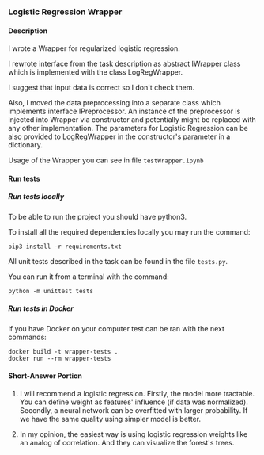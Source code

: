 ### Logistic Regression Wrapper
#### Description
I wrote a Wrapper for regularized logistic regression. 

I rewrote interface from the task description as abstract IWrapper class 
which is implemented with the class LogRegWrapper.

I suggest that input data is correct so I don't check them.

Also, I moved the data preprocessing into a separate class which implements interface IPreprocessor. 
An instance of the preprocessor is injected into Wrapper via constructor and
 potentially might be replaced with any other implementation.
The parameters for Logistic Regression can be also provided to LogRegWrapper 
in the constructor's parameter in a dictionary.

Usage of the Wrapper you can see in file ```testWrapper.ipynb```

#### Run tests
##### Run tests locally
To be able to run the project you should have python3.

To install all the required dependencies locally you may run the command:
```
pip3 install -r requirements.txt
```



All unit tests described in the task can be found in the file ```tests.py```.

You can run it from a terminal with the command: 
```
python -m unittest tests
```

##### Run tests in Docker

If you have Docker on your computer test can be ran with the next commands:
```
docker build -t wrapper-tests .
docker run --rm wrapper-tests
```

#### Short-Answer Portion

1. I will recommend a logistic regression. 
Firstly, the model more tractable. 
You can define weight as features' influence (if data was normalized).
Secondly, a neural network can be overfitted with larger probability.
If we have the same quality using simpler model is better.

2. In my opinion, the easiest way is using logistic regression weights like an analog of correlation.
And they can visualize the forest's trees.